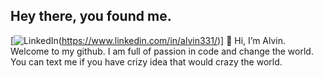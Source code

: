 ## Hey there, you found me.
[![LinkedIn](https://img.shields.io/badge/linkedin-%230077B5.svg?style=for-the-badge&logo=linkedin&logoColor=white)(https://www.linkedin.com/in/alvin331/)]
👋 Hi, I’m Alvin. Welcome to my github. I am full of passion in code and change the world. You can text me if you have crizy idea that would crazy the world.

